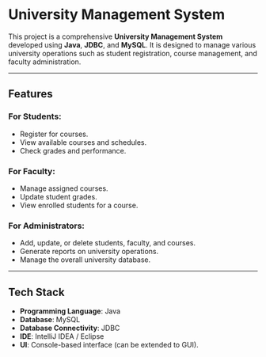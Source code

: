 # University Management System  

This project is a comprehensive **University Management System** developed using **Java**, **JDBC**, and **MySQL**. It is designed to manage various university operations such as student registration, course management, and faculty administration.

---

## Features  

### For Students:  
- Register for courses.  
- View available courses and schedules.  
- Check grades and performance.  

### For Faculty:  
- Manage assigned courses.  
- Update student grades.  
- View enrolled students for a course.  

### For Administrators:  
- Add, update, or delete students, faculty, and courses.  
- Generate reports on university operations.  
- Manage the overall university database.  

---

## Tech Stack  

- **Programming Language**: Java  
- **Database**: MySQL  
- **Database Connectivity**: JDBC  
- **IDE**: IntelliJ IDEA / Eclipse  
- **UI**: Console-based interface (can be extended to GUI).  
